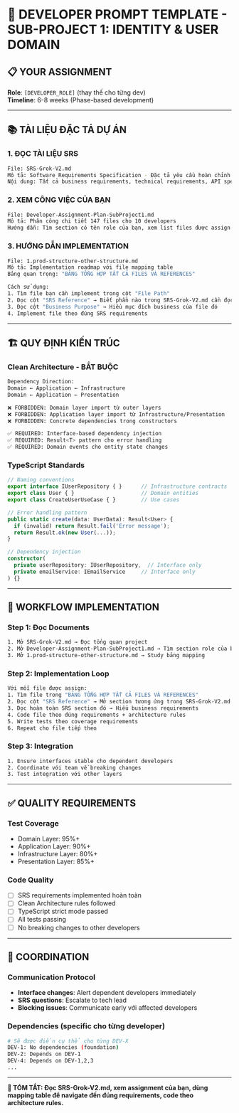 # 🤖 DEVELOPER PROMPT TEMPLATE - SUB-PROJECT 1: IDENTITY & USER DOMAIN

## 📋 **YOUR ASSIGNMENT**

**Role**: `[DEVELOPER_ROLE]` (thay thế cho từng dev)  
**Timeline**: 6-8 weeks (Phase-based development)

---

## 📚 **TÀI LIỆU ĐẶC TẢ DỰ ÁN**

### **1. ĐỌC TÀI LIỆU SRS**
```bash
File: SRS-Grok-V2.md
Mô tả: Software Requirements Specification - Đặc tả yêu cầu hoàn chỉnh
Nội dung: Tất cả business requirements, technical requirements, API specs
```

### **2. XEM CÔNG VIỆC CỦA BẠN**
```bash
File: Developer-Assignment-Plan-SubProject1.md
Mô tả: Phân công chi tiết 147 files cho 10 developers
Hướng dẫn: Tìm section có tên role của bạn, xem list files được assign
```

### **3. HƯỚNG DẪN IMPLEMENTATION**
```bash
File: 1.prod-structure-other-structure.md
Mô tả: Implementation roadmap với file mapping table
Bảng quan trọng: "BẢNG TỔNG HỢP TẤT CẢ FILES VÀ REFERENCES"

Cách sử dụng:
1. Tìm file bạn cần implement trong cột "File Path"
2. Đọc cột "SRS Reference" → Biết phần nào trong SRS-Grok-V2.md cần đọc
3. Đọc cột "Business Purpose" → Hiểu mục đích business của file đó
4. Implement file theo đúng SRS requirements
```

---

## 🏗️ **QUY ĐỊNH KIẾN TRÚC**

### **Clean Architecture - BẮT BUỘC**
```bash
Dependency Direction:
Domain ← Application ← Infrastructure
Domain ← Application ← Presentation

❌ FORBIDDEN: Domain layer import từ outer layers
❌ FORBIDDEN: Application layer import từ Infrastructure/Presentation  
❌ FORBIDDEN: Concrete dependencies trong constructors

✅ REQUIRED: Interface-based dependency injection
✅ REQUIRED: Result<T> pattern cho error handling
✅ REQUIRED: Domain events cho entity state changes
```

### **TypeScript Standards**
```typescript
// Naming conventions
export interface IUserRepository { }      // Infrastructure contracts
export class User { }                     // Domain entities
export class CreateUserUseCase { }        // Use cases

// Error handling pattern
public static create(data: UserData): Result<User> {
  if (invalid) return Result.fail('Error message');
  return Result.ok(new User(...));
}

// Dependency injection
constructor(
  private userRepository: IUserRepository,  // Interface only
  private emailService: IEmailService     // Interface only
) {}
```

---

## 🔄 **WORKFLOW IMPLEMENTATION**

### **Step 1: Đọc Documents**
```bash
1. Mở SRS-Grok-V2.md → Đọc tổng quan project
2. Mở Developer-Assignment-Plan-SubProject1.md → Tìm section role của bạn
3. Mở 1.prod-structure-other-structure.md → Study bảng mapping
```

### **Step 2: Implementation Loop** 
```bash
Với mỗi file được assign:
1. Tìm file trong "BẢNG TỔNG HỢP TẤT CẢ FILES VÀ REFERENCES"
2. Đọc cột "SRS Reference" → Mở section tương ứng trong SRS-Grok-V2.md
3. Đọc hoàn toàn SRS section đó → Hiểu business requirements
4. Code file theo đúng requirements + architecture rules
5. Write tests theo coverage requirements
6. Repeat cho file tiếp theo
```

### **Step 3: Integration**
```bash
1. Ensure interfaces stable cho dependent developers
2. Coordinate với team về breaking changes
3. Test integration với other layers
```

---

## ✅ **QUALITY REQUIREMENTS**

### **Test Coverage**
- Domain Layer: 95%+
- Application Layer: 90%+  
- Infrastructure Layer: 80%+
- Presentation Layer: 85%+

### **Code Quality**
- [ ] SRS requirements implemented hoàn toàn
- [ ] Clean Architecture rules followed
- [ ] TypeScript strict mode passed
- [ ] All tests passing
- [ ] No breaking changes to other developers

---

## 💬 **COORDINATION**

### **Communication Protocol**
- **Interface changes**: Alert dependent developers immediately
- **SRS questions**: Escalate to tech lead
- **Blocking issues**: Communicate early với affected developers

### **Dependencies** (specific cho từng developer)
```bash
# Sẽ được điền cụ thể cho từng DEV-X
DEV-1: No dependencies (foundation)
DEV-2: Depends on DEV-1
DEV-4: Depends on DEV-1,2,3
...
```

---

**🎯 TÓM TẮT: Đọc SRS-Grok-V2.md, xem assignment của bạn, dùng mapping table để navigate đến đúng requirements, code theo architecture rules.**
